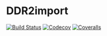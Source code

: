 # DDR2import

[![Build Status](https://travis-ci.com/rjdverbeek-tud/DDR2import.jl.svg?branch=master)](https://travis-ci.com/rjdverbeek-tud/DDR2import.jl)
[![Codecov](https://codecov.io/gh/rjdverbeek-tud/DDR2import.jl/branch/master/graph/badge.svg)](https://codecov.io/gh/rjdverbeek-tud/DDR2import.jl)
[![Coveralls](https://coveralls.io/repos/github/rjdverbeek-tud/DDR2import.jl/badge.svg?branch=master)](https://coveralls.io/github/rjdverbeek-tud/DDR2import.jl?branch=master)
